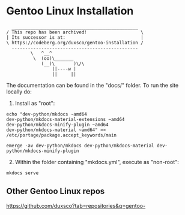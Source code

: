 # Gentoo Linux Installation

```
  _______________________________________________
/ This repo has been archived!                    \
| Its successor is at:                            |
\ https://codeberg.org/duxsco/gentoo-installation /
  -----------------------------------------------
         \   ^__^
          \  (oo)\_______
             (__)\       )\/\
                 ||----w |
                 ||     ||
```

The documentation can be found in the "docs/" folder. To run the site locally do:

1. Install as "root":

```shell
echo "dev-python/mkdocs ~amd64
dev-python/mkdocs-material-extensions ~amd64
dev-python/mkdocs-minify-plugin ~amd64
dev-python/mkdocs-material ~amd64" >> /etc/portage/package.accept_keywords/main

emerge -av dev-python/mkdocs dev-python/mkdocs-material dev-python/mkdocs-minify-plugin
```

2. Within the folder containing "mkdocs.yml", execute as "non-root":

```shell
mkdocs serve
```

## Other Gentoo Linux repos

https://github.com/duxsco?tab=repositories&q=gentoo-
